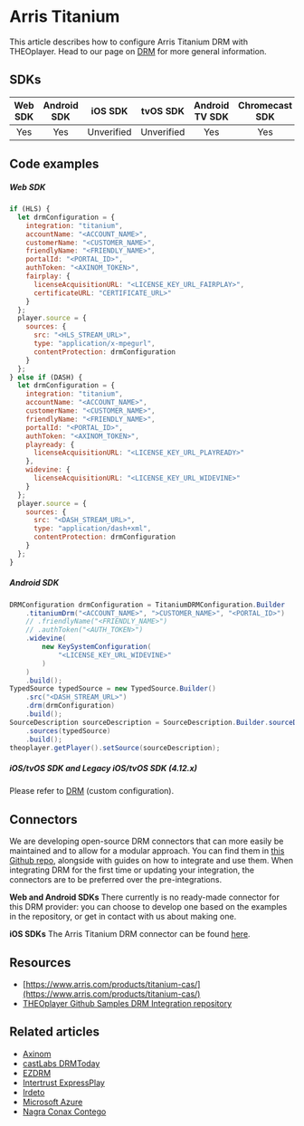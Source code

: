 # Arris Titanium

This article describes how to configure Arris Titanium DRM with THEOplayer. 
Head to our page on [DRM](../../how-to-guides/04-drm/00-introduction.md) for more general information.

## SDKs

| Web SDK | Android SDK |  iOS SDK   |  tvOS SDK  | Android TV SDK | Chromecast SDK |
| :-----: | :---------: | :--------: | :--------: | :------------: | :------------: |
|   Yes   |     Yes     | Unverified | Unverified |      Yes       |      Yes       |

## Code examples

##### Web SDK

```js
if (HLS) {
  let drmConfiguration = {
    integration: "titanium",
    accountName: "<ACCOUNT_NAME>",
    customerName: "<CUSTOMER_NAME>",
    friendlyName: "<FRIENDLY_NAME>",
    portalId: "<PORTAL_ID>",
    authToken: "<AXINOM_TOKEN>",
    fairplay: {
      licenseAcquisitionURL: "<LICENSE_KEY_URL_FAIRPLAY>",
      certificateURL: "CERTIFICATE_URL>"
    }
  };
  player.source = {
    sources: {
      src: "<HLS_STREAM_URL>",
      type: "application/x-mpegurl",
      contentProtection: drmConfiguration
    }
  };
} else if (DASH) {
  let drmConfiguration = {
    integration: "titanium",
    accountName: "<ACCOUNT_NAME>",
    customerName: "<CUSTOMER_NAME>",
    friendlyName: "<FRIENDLY_NAME>",
    portalId: "<PORTAL_ID>",
    authToken: "<AXINOM_TOKEN>",
    playready: {
      licenseAcquisitionURL: "<LICENSE_KEY_URL_PLAYREADY>"
    },
    widevine: {
      licenseAcquisitionURL: "<LICENSE_KEY_URL_WIDEVINE>"
    }
  };
  player.source = {
    sources: {
      src: "<DASH_STREAM_URL>",
      type: "application/dash+xml",
      contentProtection: drmConfiguration
    }
  };
}
```

##### Android SDK

```java
DRMConfiguration drmConfiguration = TitaniumDRMConfiguration.Builder
    .titaniumDrm("<ACCOUNT_NAME>", ">CUSTOMER_NAME>", "<PORTAL_ID>")
    // .friendlyName("<FRIENDLY_NAME>")
    // .authToken("<AUTH_TOKEN>")
    .widevine(
        new KeySystemConfiguration(
            "<LICENSE_KEY_URL_WIDEVINE>"
        )
    )
    .build();
TypedSource typedSource = new TypedSource.Builder()
    .src("<DASH_STREAM_URL>")
    .drm(drmConfiguration)
    .build();
SourceDescription sourceDescription = SourceDescription.Builder.sourceDescription()
    .sources(typedSource)
    .build();
theoplayer.getPlayer().setSource(sourceDescription);
```

##### iOS/tvOS SDK and Legacy iOS/tvOS SDK (4.12.x)

Please refer to [DRM](../../how-to-guides/04-drm/00-introduction.md) (custom configuration).

## Connectors
We are developing open-source DRM connectors that can more easily be maintained and to allow for a modular approach. You can find them in [this Github repo](https://github.com/THEOplayer/samples-drm-integration), alongside with guides on how to integrate and use them.
When integrating DRM for the first time or updating your integration, the connectors are to be preferred over the pre-integrations.

**Web and Android SDKs**
There currently is no ready-made connector for this DRM provider: you can choose to develop one based on the examples in the repository, or get in contact with us about making one.


**iOS SDKs**
The Arris Titanium DRM connector can be found [here](https://github.com/THEOplayer/samples-drm-integration/blob/master/ios/ContentProtectionIntegration/integration/ArrisTitaniumDrmIntegration.swift).


## Resources

- [https://www.arris.com/products/titanium-cas/](https://www.arris.com/products/titanium-cas/)
- [THEOplayer Github Samples DRM Integration repository](https://github.com/THEOplayer/samples-drm-integration)


## Related articles

- [Axinom](02-axinom.md)
- [castLabs DRMToday](02-castlabs-drmtoday/00-introduction.md)
- [EZDRM](04-ezdrm.md)
- [Intertrust ExpressPlay](05-intertrust-expressplay.md)
- [Irdeto](06-irdeto.md)
- [Microsoft Azure](07-microsoft-azure.md)
- [Nagra Conax Contego](08-nagra-conax-contego.md)
